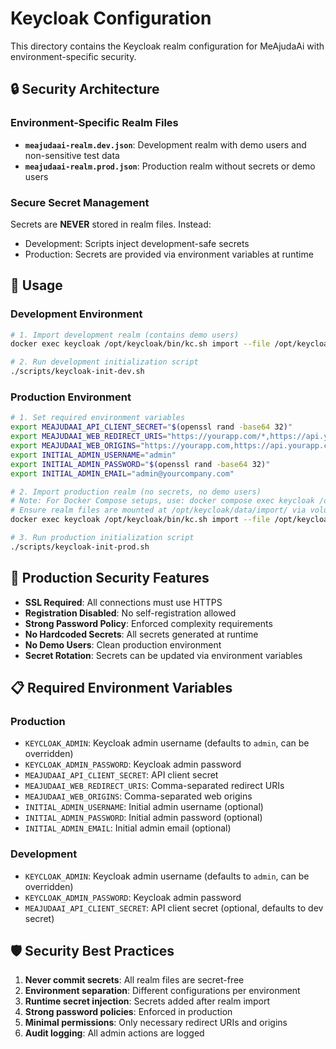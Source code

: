 # Keycloak Configuration

This directory contains the Keycloak realm configuration for MeAjudaAi with environment-specific security.

## 🔒 Security Architecture

### Environment-Specific Realm Files

- **`meajudaai-realm.dev.json`**: Development realm with demo users and non-sensitive test data
- **`meajudaai-realm.prod.json`**: Production realm without secrets or demo users

### Secure Secret Management

Secrets are **NEVER** stored in realm files. Instead:
- Development: Scripts inject development-safe secrets
- Production: Secrets are provided via environment variables at runtime

## 🚀 Usage

### Development Environment

```bash
# 1. Import development realm (contains demo users)
docker exec keycloak /opt/keycloak/bin/kc.sh import --file /opt/keycloak/data/import/meajudaai-realm.dev.json

# 2. Run development initialization script
./scripts/keycloak-init-dev.sh
```

### Production Environment

```bash
# 1. Set required environment variables
export MEAJUDAAI_API_CLIENT_SECRET="$(openssl rand -base64 32)"
export MEAJUDAAI_WEB_REDIRECT_URIS="https://yourapp.com/*,https://api.yourapp.com/*"
export MEAJUDAAI_WEB_ORIGINS="https://yourapp.com,https://api.yourapp.com"
export INITIAL_ADMIN_USERNAME="admin"
export INITIAL_ADMIN_PASSWORD="$(openssl rand -base64 32)"
export INITIAL_ADMIN_EMAIL="admin@yourcompany.com"

# 2. Import production realm (no secrets, no demo users)
# Note: For Docker Compose setups, use: docker compose exec keycloak /opt/keycloak/bin/kc.sh import ...
# Ensure realm files are mounted at /opt/keycloak/data/import/ via volumes
docker exec keycloak /opt/keycloak/bin/kc.sh import --file /opt/keycloak/data/import/meajudaai-realm.prod.json

# 3. Run production initialization script
./scripts/keycloak-init-prod.sh
```

## 🔐 Production Security Features

- **SSL Required**: All connections must use HTTPS
- **Registration Disabled**: No self-registration allowed
- **Strong Password Policy**: Enforced complexity requirements
- **No Hardcoded Secrets**: All secrets generated at runtime
- **No Demo Users**: Clean production environment
- **Secret Rotation**: Secrets can be updated via environment variables

## 📋 Required Environment Variables

### Production
- `KEYCLOAK_ADMIN`: Keycloak admin username (defaults to `admin`, can be overridden)
- `KEYCLOAK_ADMIN_PASSWORD`: Keycloak admin password
- `MEAJUDAAI_API_CLIENT_SECRET`: API client secret
- `MEAJUDAAI_WEB_REDIRECT_URIS`: Comma-separated redirect URIs
- `MEAJUDAAI_WEB_ORIGINS`: Comma-separated web origins
- `INITIAL_ADMIN_USERNAME`: Initial admin username (optional)
- `INITIAL_ADMIN_PASSWORD`: Initial admin password (optional)
- `INITIAL_ADMIN_EMAIL`: Initial admin email (optional)

### Development
- `KEYCLOAK_ADMIN`: Keycloak admin username (defaults to `admin`, can be overridden)
- `KEYCLOAK_ADMIN_PASSWORD`: Keycloak admin password
- `MEAJUDAAI_API_CLIENT_SECRET`: API client secret (optional, defaults to dev secret)

## 🛡️ Security Best Practices

1. **Never commit secrets**: All realm files are secret-free
2. **Environment separation**: Different configurations per environment
3. **Runtime secret injection**: Secrets added after realm import
4. **Strong password policies**: Enforced in production
5. **Minimal permissions**: Only necessary redirect URIs and origins
6. **Audit logging**: All admin actions are logged